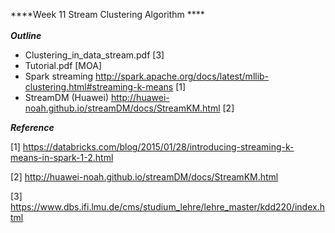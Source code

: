 ****Week 11 Stream Clustering Algorithm ****</br></br>
***Outline*** </br>
- Clustering_in_data_stream.pdf [3]
- Tutorial.pdf [MOA]
- Spark streaming http://spark.apache.org/docs/latest/mllib-clustering.html#streaming-k-means [1]
- StreamDM (Huawei) http://huawei-noah.github.io/streamDM/docs/StreamKM.html [2]

***Reference***

[1] https://databricks.com/blog/2015/01/28/introducing-streaming-k-means-in-spark-1-2.html

[2] http://huawei-noah.github.io/streamDM/docs/StreamKM.html

[3] https://www.dbs.ifi.lmu.de/cms/studium_lehre/lehre_master/kdd220/index.html
